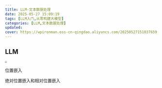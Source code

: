 ```yaml
---
title: LLM-文本数据处理
date: 2025-05-27 15:09:19
tags: [LLM入门,从零构建大模型]
categories: [LLM,文本数据处理]
updated: 
cover: https://wpironman.oss-cn-qingdao.aliyuncs.com/20250527151837659.jpg
---
```


## LLM

<img src="https://wpironman.oss-cn-qingdao.aliyuncs.com/20250527155539290.webp" style="zoom:40%;" />



位置嵌入

绝对位置嵌入和相对位置嵌入
